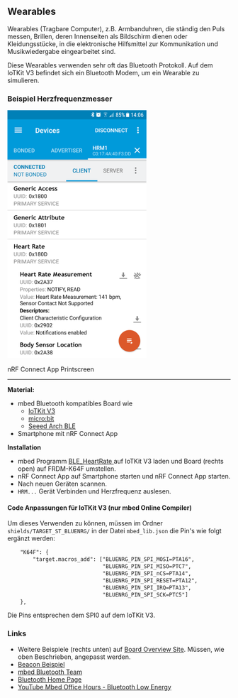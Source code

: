 Wearables
---------

Wearables (Tragbare Computer), z.B. Armbanduhren, die ständig den Puls messen, Brillen, deren Innenseiten als Bildschirm dienen oder Kleidungsstücke, in die elektronische Hilfsmittel zur Kommunikation und Musikwiedergabe eingearbeitet sind.

Diese Wearables verwenden sehr oft das Bluetooth Protokoll. Auf dem IoTKit V3 befindet sich ein Bluetooth Modem, um ein Wearable zu simulieren.

### Beispiel Herzfrequenzmesser

![](../images/BLEHeartRate.png)

nRF Connect App Printscreen

- - -

**Material:**
* mbed Bluetooth kompatibles Board wie
    * [IoTKit V3](git@github.com:mc-b/IoTKitV3.git)
    * [micro:bit](https://os.mbed.com/platforms/Microbit/)
    * [Seeed Arch BLE](https://os.mbed.com/platforms/Seeed-Arch-BLE/)
* Smartphone mit nRF Connect App

**Installation**
* mbed Programm [BLE_HeartRate ](https://os.mbed.com/teams/ST/code/mbed-os-example-ble-HeartRate/) auf IoTKit V3 laden und Board (rechts open) auf FRDM-K64F umstellen.
* nRF Connect App auf Smartphone starten und nRF Connect App starten.
* Nach neuen Geräten scannen.
* `HRM...` Gerät Verbinden und Herzfrequenz auslesen. 

#### Code Anpassungen für IoTKit V3 (nur mbed Online Compiler)

Um dieses Verwenden zu können, müssen im Ordner `shields/TARGET_ST_BLUENRG/` in der Datei `mbed_lib.json` die Pin's wie folgt ergänzt werden:

        "K64F": {
            "target.macros_add": ["BLUENRG_PIN_SPI_MOSI=PTA16",
                                  "BLUENRG_PIN_SPI_MISO=PTC7",
                                  "BLUENRG_PIN_SPI_nCS=PTA14",
                                  "BLUENRG_PIN_SPI_RESET=PTA12",
                                  "BLUENRG_PIN_SPI_IRQ=PTA13",
                                  "BLUENRG_PIN_SPI_SCK=PTC5"]            
        },

Die Pins entsprechen dem SPI0 auf dem IoTKit V3.

### Links

* Weitere Beispiele (rechts unten) auf [Board Overview Site](https://os.mbed.com/platforms/ST-Discovery-L475E-IOT01A/). Müssen, wie oben Beschrieben, angepasst werden.
* [Beacon Beispiel](Beacon/)
* [mbed Bluetooth Team](https://os.mbed.com/teams/Bluetooth-Low-Energy/)
* [Bluetooth Home Page](https://www.bluetooth.com/)
* [YouTube Mbed Office Hours - Bluetooth Low Energy](https://www.youtube.com/watch?v=j5RJ6UfkylA)
